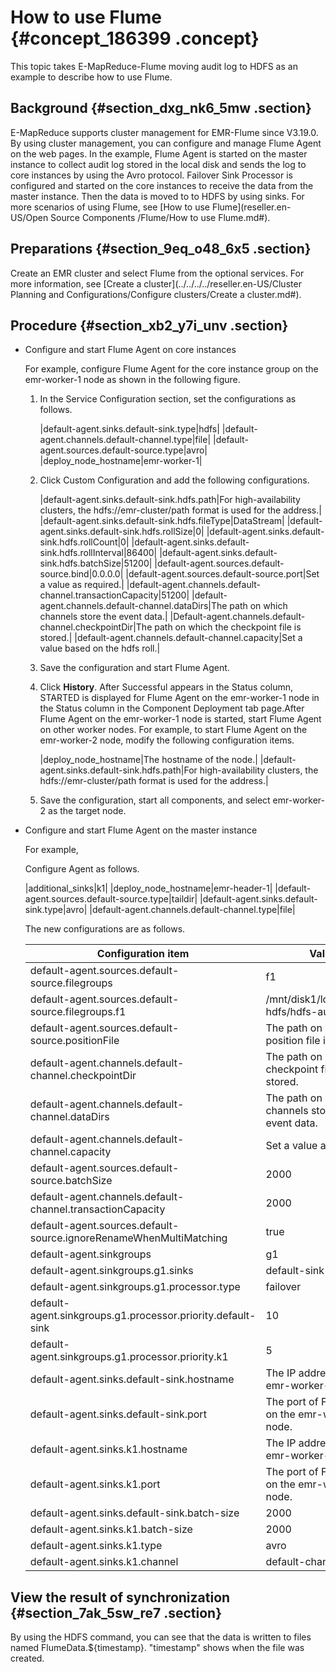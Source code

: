 # How to use Flume {#concept_186399 .concept}

This topic takes E-MapReduce-Flume moving audit log to HDFS as an example to describe how to use Flume.

## Background {#section_dxg_nk6_5mw .section}

E-MapReduce supports cluster management for EMR-Flume since V3.19.0. By using cluster management, you can configure and manage Flume Agent on the web pages. In the example, Flume Agent is started on the master instance to collect audit log stored in the local disk and sends the log to core instances by using the Avro protocol. Failover Sink Processor is configured and started on the core instances to receive the data from the master instance. Then the data is moved to to HDFS by using sinks. For more scenarios of using Flume, see [How to use Flume](reseller.en-US/Open Source Components /Flume/How to use Flume.md#).

## Preparations {#section_9eq_o48_6x5 .section}

Create an EMR cluster and select Flume from the optional services. For more information, see [Create a cluster](../../../../reseller.en-US/Cluster Planning and Configurations/Configure clusters/Create a cluster.md#).

## Procedure {#section_xb2_y7i_unv .section}

-   Configure and start Flume Agent on core instances

    For example, configure Flume Agent for the core instance group on the emr-worker-1 node as shown in the following figure.

    1.  In the Service Configuration section, set the configurations as follows.

        |default-agent.sinks.default-sink.type|hdfs|
        |default-agent.channels.default-channel.type|file|
        |default-agent.sources.default-source.type|avro|
        |deploy\_node\_hostname|emr-worker-1|

    2.  Click Custom Configuration and add the following configurations.

        |default-agent.sinks.default-sink.hdfs.path|For high-availability clusters, the hdfs://emr-cluster/path format is used for the address.|
        |default-agent.sinks.default-sink.hdfs.fileType|DataStream|
        |default-agent.sinks.default-sink.hdfs.rollSize|0|
        |default-agent.sinks.default-sink.hdfs.rollCount|0|
        |default-agent.sinks.default-sink.hdfs.rollInterval|86400|
        |default-agent.sinks.default-sink.hdfs.batchSize|51200|
        |default-agent.sources.default-source.bind|0.0.0.0|
        |default-agent.sources.default-source.port|Set a value as required.|
        |default-agent.channels.default-channel.transactionCapacity|51200|
        |default-agent.channels.default-channel.dataDirs|The path on which channels store the event data.|
        |Default-agent.channels.default-channel.checkpointDir|The path on which the checkpoint file is stored.|
        |default-agent.channels.default-channel.capacity|Set a value based on the hdfs roll.|

    3.  Save the configuration and start Flume Agent.
    4.  Click **History**. After Successful appears in the Status column, STARTED is displayed for Flume Agent on the emr-worker-1 node in the Status column in the Component Deployment tab page.After Flume Agent on the emr-worker-1 node is started, start Flume Agent on other worker nodes. For example, to start Flume Agent on the emr-worker-2 node, modify the following configuration items.

        |deploy\_node\_hostname|The hostname of the node.|
        |default-agent.sinks.default-sink.hdfs.path|For high-availability clusters, the hdfs://emr-cluster/path format is used for the address.|

    5.  Save the configuration, start all components, and select emr-worker-2 as the target node.
-   Configure and start Flume Agent on the master instance

    For example,

    Configure Agent as follows.

    |additional\_sinks|k1|
    |deploy\_node\_hostname|emr-header-1|
    |default-agent.sources.default-source.type|taildir|
    |default-agent.sinks.default-sink.type|avro|
    |default-agent.channels.default-channel.type|file|

    The new configurations are as follows.

    |Configuration item|Value|
    |------------------|-----|
    |default-agent.sources.default-source.filegroups|f1|
    |default-agent.sources.default-source.filegroups.f1|/mnt/disk1/log/hadoop-hdfs/hdfs-audit.log. \*|
    |default-agent.sources.default-source.positionFile|The path on which the position file is stored.|
    |default-agent.channels.default-channel.checkpointDir|The path on which the checkpoint file is stored.|
    |default-agent.channels.default-channel.dataDirs|The path on which channels store the event data.|
    |default-agent.channels.default-channel.capacity|Set a value as required.|
    |default-agent.sources.default-source.batchSize|2000|
    |default-agent.channels.default-channel.transactionCapacity|2000|
    |default-agent.sources.default-source.ignoreRenameWhenMultiMatching|true|
    |default-agent.sinkgroups|g1|
    |default-agent.sinkgroups.g1.sinks|default-sink k1|
    |default-agent.sinkgroups.g1.processor.type|failover|
    |default-agent.sinkgroups.g1.processor.priority.default-sink|10|
    |default-agent.sinkgroups.g1.processor.priority.k1|5|
    |default-agent.sinks.default-sink.hostname|The IP address of the emr-worker-1 node.|
    |default-agent.sinks.default-sink.port|The port of Flume Agent on the emr-worker-1 node.|
    |default-agent.sinks.k1.hostname|The IP address of the emr-worker- node.|
    |default-agent.sinks.k1.port|The port of Flume Agent on the emr-worker-2 node.|
    |default-agent.sinks.default-sink.batch-size|2000|
    |default-agent.sinks.k1.batch-size|2000|
    |default-agent.sinks.k1.type|avro|
    |default-agent.sinks.k1.channel|default-channel|


## View the result of synchronization {#section_7ak_5sw_re7 .section}

By using the HDFS command, you can see that the data is written to files named FlumeData.$\{timestamp\}. "timestamp" shows when the file was created.

